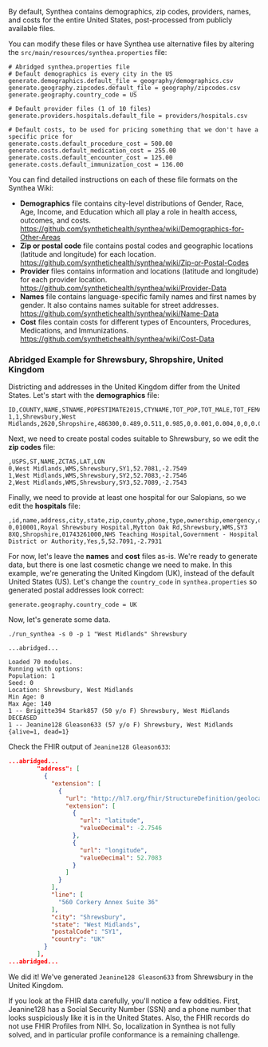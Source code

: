 By default, Synthea contains demographics, zip codes, providers, names, and costs for the entire United States, post-processed from publicly available files.

You can modify these files or have Synthea use alternative files by altering the `src/main/resources/synthea.properties` file:

```properties
# Abridged synthea.properties file
# Default demographics is every city in the US
generate.demographics.default_file = geography/demographics.csv
generate.geography.zipcodes.default_file = geography/zipcodes.csv
generate.geography.country_code = US

# Default provider files (1 of 10 files)
generate.providers.hospitals.default_file = providers/hospitals.csv

# Default costs, to be used for pricing something that we don't have a specific price for
generate.costs.default_procedure_cost = 500.00
generate.costs.default_medication_cost = 255.00
generate.costs.default_encounter_cost = 125.00
generate.costs.default_immunization_cost = 136.00
```

You can find detailed instructions on each of these file formats on the Synthea Wiki:

* **Demographics** file contains city-level distributions of Gender, Race, Age, Income, and Education which all play a role in health access, outcomes, and costs. https://github.com/synthetichealth/synthea/wiki/Demographics-for-Other-Areas
* **Zip or postal code** file contains postal codes and geographic locations (latitude and longitude) for each location. https://github.com/synthetichealth/synthea/wiki/Zip-or-Postal-Codes
* **Provider** files contains information and locations (latitude and longitude) for each provider location. https://github.com/synthetichealth/synthea/wiki/Provider-Data
* **Names** file contains language-specific family names and first names by gender. It also contains names suitable for street addresses. https://github.com/synthetichealth/synthea/wiki/Name-Data
* **Cost** files contain costs for different types of Encounters, Procedures, Medications, and Immunizations. https://github.com/synthetichealth/synthea/wiki/Cost-Data

### Abridged Example for Shrewsbury, Shropshire, United Kingdom

Districting and addresses in the United Kingdom differ from the United States. Let's start with the **demographics** file:

```csv
ID,COUNTY,NAME,STNAME,POPESTIMATE2015,CTYNAME,TOT_POP,TOT_MALE,TOT_FEMALE,WHITE,HISPANIC,BLACK,ASIAN,NATIVE,OTHER,1,2,3,4,5,6,7,8,9,10,11,12,13,14,15,16,17,18,00..10,10..15,15..25,25..35,35..50,50..75,75..100,100..150,150..200,200..999,LESS_THAN_HS,HS_DEGREE,SOME_COLLEGE,BS_DEGREE
1,1,Shrewsbury,West Midlands,2620,Shropshire,486300,0.489,0.511,0.985,0,0.001,0.004,0,0,0.063,0.063,0.063,0.052,0.052,0.052,0.052,0.052,0.076,0.076,0.076,0.076,0.076,0.035,0.035,0.035,0.035,0.035,0.133333333,0.133333333,0.133333333,0.147225,0.147225,0.147225,0.147225,0.1,0.01,0.001,0.18,0.387,22.35,22.35
```

Next, we need to create postal codes suitable to Shrewsbury, so we edit the **zip codes** file:

```csv
,USPS,ST,NAME,ZCTA5,LAT,LON
0,West Midlands,WMS,Shrewsbury,SY1,52.7081,-2.7549
1,West Midlands,WMS,Shrewsbury,SY2,52.7083,-2.7546
2,West Midlands,WMS,Shrewsbury,SY3,52.7089,-2.7543
```

Finally, we need to provide at least one hospital for our Salopians, so we edit the **hospitals** file:

```csv
,id,name,address,city,state,zip,county,phone,type,ownership,emergency,quality,LAT,LON
0,010001,Royal Shrewsbury Hospital,Mytton Oak Rd,Shrewsbury,WMS,SY3 8XQ,Shropshire,01743261000,NHS Teaching Hospital,Government - Hospital District or Authority,Yes,5,52.7091,-2.7931
```

For now, let's leave the **names** and **cost** files as-is. We're ready to generate data, but there is one last cosmetic change we need to make. In this example, we're generating the United Kingdom (UK), instead of the default United States (US). Let's change the `country_code` in `synthea.properties` so generated postal addresses look correct:

```properties
generate.geography.country_code = UK
```

Now, let's generate some data.

```
./run_synthea -s 0 -p 1 "West Midlands" Shrewsbury

...abridged...

Loaded 70 modules.
Running with options:
Population: 1
Seed: 0
Location: Shrewsbury, West Midlands
Min Age: 0
Max Age: 140
1 -- Brigitte394 Stark857 (50 y/o F) Shrewsbury, West Midlands DECEASED
1 -- Jeanine128 Gleason633 (57 y/o F) Shrewsbury, West Midlands 
{alive=1, dead=1}
```

Check the FHIR output of `Jeanine128 Gleason633`:

```json
...abridged...
        "address": [
          {
            "extension": [
              {
                "url": "http://hl7.org/fhir/StructureDefinition/geolocation",
                "extension": [
                  {
                    "url": "latitude",
                    "valueDecimal": -2.7546
                  },
                  {
                    "url": "longitude",
                    "valueDecimal": 52.7083
                  }
                ]
              }
            ],
            "line": [
              "560 Corkery Annex Suite 36"
            ],
            "city": "Shrewsbury",
            "state": "West Midlands",
            "postalCode": "SY1",
            "country": "UK"
          }
        ],
...abridged...
```

We did it! We've generated `Jeanine128 Gleason633` from Shrewsbury in the United Kingdom.

If you look at the FHIR data carefully, you'll notice a few oddities. First, Jeanine128 has a Social Security Number (SSN) and a phone number that looks suspiciously like it is in the United States. Also, the FHIR records do not use FHIR Profiles from NIH. So, localization in Synthea is not fully solved, and in particular profile conformance is a remaining challenge.